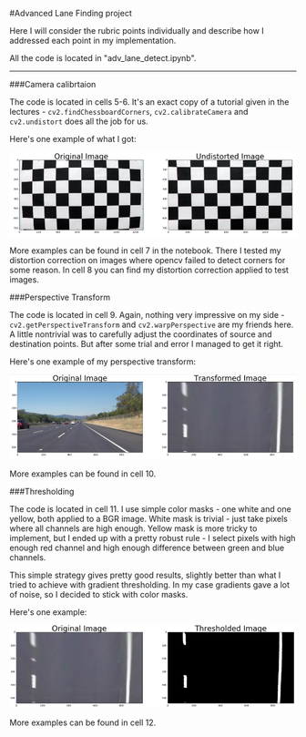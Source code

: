 #Advanced Lane Finding project

[//]: # (Image References)

[image1]: ./images/undistort.example.png "Undistorted"
[image2]: ./images/transformed.example.png "Transformed"
[image3]: ./images/thresholded.example.png "Thresholded"

Here I will consider the rubric points individually and describe how I addressed each point in my implementation.

All the code is located in "adv_lane_detect.ipynb".

---

###Camera calibrtaion

The code is located in cells 5-6. It's an exact copy of a tutorial given in the lectures - `cv2.findChessboardCorners`, `cv2.calibrateCamera` and `cv2.undistort` does all the job for us.

Here's one example of what I got:

![alt text][image1]

More examples can be found in cell 7 in the notebook. There I tested my distortion correction on images where opencv failed to detect corners for some reason. In cell 8 you can find my distortion correction applied to test images.

###Perspective Transform

The code is located in cell 9. Again, nothing very impressive on my side - `cv2.getPerspectiveTransform` and `cv2.warpPerspective` are my friends here. A little nontrivial was to carefully adjust the coordinates of source and destination points. But after some trial and error I managed to get it right.

Here's one example of my perspective transform:

![alt text][image2]

More examples can be found in cell 10.

###Thresholding

The code is located in cell 11. I use simple color masks - one white and one yellow, both applied to a BGR image. White mask is trivial - just take pixels where all channels are high enough. Yellow mask is more tricky to implement, but I ended up with a pretty robust rule - I select pixels with high enough red channel and high enough difference between green and blue channels.

This simple strategy gives pretty good results, slightly better than what I tried to achieve with gradient thresholding. In my case gradients gave a lot of noise, so I decided to stick with color masks.

Here's one example:

![alt text][image3]

More examples can be found in cell 12.

